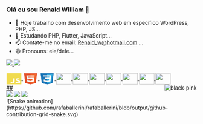 ### Olá eu sou Renald William 👋

- 🔭 Hoje trabalho com desenvolvimento web em especifico WordPress, PHP, JS...
- 🌱 Estudando PHP, Flutter, JavaScript...
- 📫 Contate-me no email: Renald_w@hotmail.com ...
- 😄 Pronouns: ele/dele...

 <div>
  <a href="https://github.com/renaldwilliam">
  <img height="180em" src="https://github-readme-stats.vercel.app/api?username=renaldwilliam&show_icons=true&theme=merko&include_all_commits=true&count_private=true"/>
  <img height="180em" src="https://github-readme-stats.vercel.app/api/top-langs/?username=renaldwilliam&layout=compact&langs_count=7&theme=merko  "/>
</div>
<div style="display: inline_block"><br>
  <img align="center" alt="renald-Js" height="30" width="40" src="https://raw.githubusercontent.com/devicons/devicon/master/icons/javascript/javascript-plain.svg">
  <img align="center" alt="renald-HTML" height="30" width="40" src="https://raw.githubusercontent.com/devicons/devicon/master/icons/html5/html5-original.svg">
  <img align="center" alt="renald-CSS" height="30" width="40" src="https://raw.githubusercontent.com/devicons/devicon/master/icons/css3/css3-original.svg">
  <img align="center" height="30" width="40" src='https://icongr.am/devicon/docker-original.svg?size=128&color=currentColor'>
  <img align="center" height="30" width="40" src='https://icongr.am/devicon/java-original.svg?size=128&color=currentColor'>
  <img align="center" height="30" width="40" src='https://icongr.am/devicon/jquery-original-wordmark.svg?size=128&color=currentColor'>
  <img align="center" height="30" width="40" src='https://icongr.am/devicon/mysql-original-wordmark.svg?size=128&color=currentColor'>
  <img align="center" height="30" width="40" src='https://icongr.am/devicon/php-original.svg?size=128&color=currentColor'>
  <img align="center" height="30" width="40" src='https://icongr.am/devicon/wordpress-original.svg?size=128&color=currentColor'>
  <img align="center" height="30" width="40" src='https://icongr.am/simple/flutter.svg?size=111&color=5065ce&colored=false'>
   <img align="right" alt="black-pink" src="https://media.giphy.com/media/gFhY6Nmsf8oWyewGww/giphy.gif">
</div>
##
  
<div> 
  <a href="https://www.instagram.com/renald_william" target="_blank"><img src="https://img.shields.io/badge/-Instagram-%23E4405F?style=for-the-badge&logo=instagram&logoColor=white" target="_blank"></a>
  <a href = "mailto:renald_w@hotmail.com.br"><img src="https://img.shields.io/badge/-Gmail-%23333?style=for-the-badge&logo=gmail&logoColor=white" target="_blank"></a>
  <a href="https://www.linkedin.com/in/renald-william-faustino-81a4241a6/" target="_blank"><img src="https://img.shields.io/badge/-LinkedIn-%230077B5?style=for-the-badge&logo=linkedin&logoColor=white" target="_blank"></a> 
</div>
  ![Snake animation](https://github.com/rafaballerini/rafaballerini/blob/output/github-contribution-grid-snake.svg)

